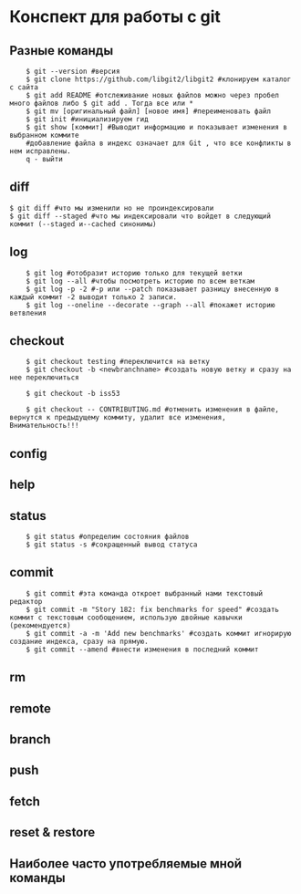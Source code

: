 # Конспект для работы с git

## Разные команды
        $ git --version #версия
        $ git clone https://github.com/libgit2/libgit2 #клонируем каталог с сайта
        $ git add README #отслеживание новых файлов можно через пробел много файлов либо $ git add . Тогда все или *
        $ git mv [оригинальный файл] [новое имя] #переименовать файл
        $ git init #инициализируем гид
        $ git show [коммит] #Выводит информацию и показывает изменения в выбранном коммите
        #добавление файла в индекс означает для Git , что все конфликты в нем исправлены.
        q - выйти

## diff
    $ git diff #что мы изменили но не проиндексировали
    $ git diff --staged #что мы индексировали что войдет в следующий коммит (--staged и--cached синонимы)
## log
        $ git log #отобразит историю только для текущей ветки
        $ git log --all #чтобы посмотреть историю по всем веткам
        $ git log -p -2 #-p или --patch показывает разницу внесенную в каждый коммит -2 выводит только 2 записи. 
        $ git log --oneline --decorate --graph --all #покажет историю ветвления
## checkout
        $ git checkout testing #переключится на ветку
        $ git checkout -b <newbranchname> #создать новую ветку и сразу на нее переключиться
            
        $ git checkout -b iss53
            
        $ git checkout -- CONTRIBUTING.md #отменить изменения в файле, вернутся к предыдущему коммиту, удалит все изменения, Внимательность!!!
## config

## help

## status
        $ git status #определим состояния файлов
        $ git status -s #сокращенный вывод статуса
## commit
        $ git commit #эта команда откроет выбранный нами текстовый редактор
        $ git commit -m "Story 182: fix benchmarks for speed" #создать коммит с текстовым сообощением, использую двойные кавычки (рекомендуется)
        $ git commit -a -m 'Add new benchmarks' #создать коммит игнорирую создание индекса, сразу на прямую.
        $ git commit --amend #внести изменения в последний коммит
## rm

## remote

## branch

## push

## fetch

## reset & restore

## Наиболее часто употребляемые мной команды